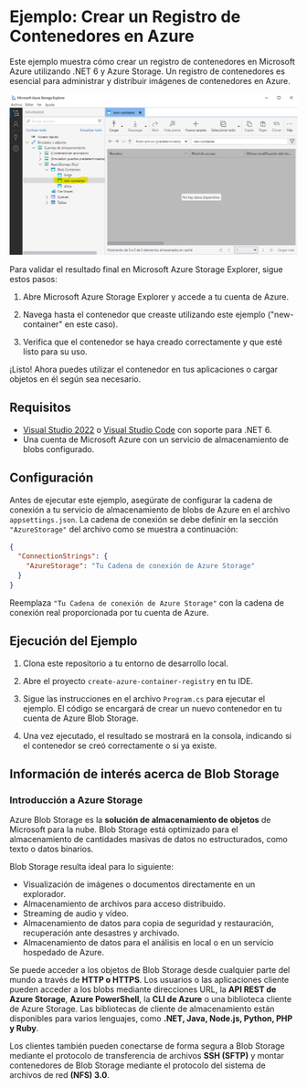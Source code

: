 # Ejemplo: Crear un Registro de Contenedores en Azure

Este ejemplo muestra cómo crear un registro de contenedores en Microsoft Azure utilizando .NET 6 y Azure Storage. Un registro de contenedores es esencial para administrar y distribuir imágenes de contenedores en Azure.

![Validación en Azure Storage Explorer](screenshots/Screenshot_1.png)

Para validar el resultado final en Microsoft Azure Storage Explorer, sigue estos pasos:

1. Abre Microsoft Azure Storage Explorer y accede a tu cuenta de Azure.

2. Navega hasta el contenedor que creaste utilizando este ejemplo ("new-container" en este caso).

3. Verifica que el contenedor se haya creado correctamente y que esté listo para su uso.

¡Listo! Ahora puedes utilizar el contenedor en tus aplicaciones o cargar objetos en él según sea necesario.

## Requisitos

- [Visual Studio 2022](https://visualstudio.microsoft.com/) o [Visual Studio Code](https://code.visualstudio.com/) con soporte para .NET 6.
- Una cuenta de Microsoft Azure con un servicio de almacenamiento de blobs configurado.

## Configuración

Antes de ejecutar este ejemplo, asegúrate de configurar la cadena de conexión a tu servicio de almacenamiento de blobs de Azure en el archivo `appsettings.json`. La cadena de conexión se debe definir en la sección `"AzureStorage"` del archivo como se muestra a continuación:

```json
{
  "ConnectionStrings": {
    "AzureStorage": "Tu Cadena de conexión de Azure Storage"
  }
}
```

Reemplaza `"Tu Cadena de conexión de Azure Storage"` con la cadena de conexión real proporcionada por tu cuenta de Azure.

## Ejecución del Ejemplo

1. Clona este repositorio a tu entorno de desarrollo local.

2. Abre el proyecto `create-azure-container-registry` en tu IDE.

3. Sigue las instrucciones en el archivo `Program.cs` para ejecutar el ejemplo. El código se encargará de crear un nuevo contenedor en tu cuenta de Azure Blob Storage.

4. Una vez ejecutado, el resultado se mostrará en la consola, indicando si el contenedor se creó correctamente o si ya existe.



## Información de interés acerca de Blob Storage
### Introducción a Azure Storage
Azure Blob Storage es la **solución de almacenamiento de objetos** de Microsoft para la nube. Blob Storage está optimizado para el almacenamiento de cantidades masivas de datos no estructurados, como texto o datos binarios.

Blob Storage resulta ideal para lo siguiente:

- Visualización de imágenes o documentos directamente en un explorador.
- Almacenamiento de archivos para acceso distribuido.
- Streaming de audio y vídeo.
- Almacenamiento de datos para copia de seguridad y restauración, recuperación ante desastres y archivado.
- Almacenamiento de datos para el análisis en local o en un servicio hospedado de Azure.

Se puede acceder a los objetos de Blob Storage desde cualquier parte del mundo a través de **HTTP o HTTPS**. Los usuarios o las aplicaciones cliente pueden acceder a los blobs mediante direcciones URL, la **API REST de Azure Storage**, **Azure PowerShell**, la **CLI de Azure** o una biblioteca cliente de Azure Storage. Las bibliotecas de cliente de almacenamiento están disponibles para varios lenguajes, como **.NET, Java, Node.js, Python, PHP y Ruby**.

Los clientes también pueden conectarse de forma segura a Blob Storage mediante el protocolo de transferencia de archivos **SSH (SFTP)** y montar contenedores de Blob Storage mediante el protocolo del sistema de archivos de red **(NFS) 3.0**.
